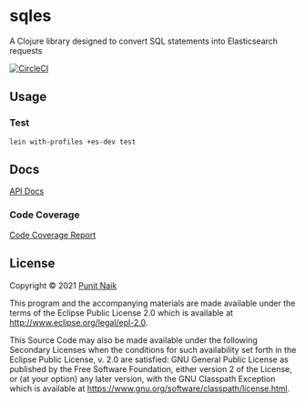 # sqles

A Clojure library designed to convert SQL statements into Elasticsearch requests

[![CircleCI](https://circleci.com/gh/punit-naik/sqles/tree/master.svg?style=svg)](https://circleci.com/gh/punit-naik/sqles/tree/master)

## Usage

### Test
```
lein with-profiles +es-dev test
```

## Docs

[API Docs](https://punit-naik.github.io/sqles)

### Code Coverage

[Code Coverage Report](https://punit-naik.github.io/sqles/coverage)

## License

Copyright © 2021 [Punit Naik](https://github.com/punit-naik)

This program and the accompanying materials are made available under the
terms of the Eclipse Public License 2.0 which is available at
http://www.eclipse.org/legal/epl-2.0.

This Source Code may also be made available under the following Secondary
Licenses when the conditions for such availability set forth in the Eclipse
Public License, v. 2.0 are satisfied: GNU General Public License as published by
the Free Software Foundation, either version 2 of the License, or (at your
option) any later version, with the GNU Classpath Exception which is available
at https://www.gnu.org/software/classpath/license.html.
